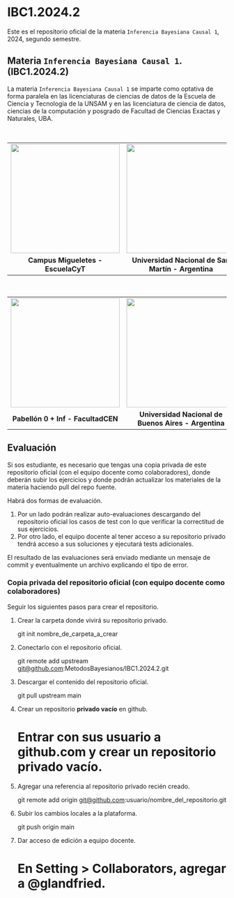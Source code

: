 # IBC1.2024.2

Este es el repositorio oficial de la materia `Inferencia Bayesiana Causal 1`, 2024, segundo semestre.

## Materia `Inferencia Bayesiana Causal 1`. (IBC1.2024.2)

La materia `Inferencia Bayesiana Causal 1` se imparte como optativa de forma paralela en las licenciaturas de ciencias de datos de la Escuela de Ciencia y Tecnología de la UNSAM y en las licenciatura de ciencia de datos, ciencias de la computación y posgrado de Facultad de Ciencias Exactas y Naturales, UBA.

<br>

<table>
  <tr>
    <td width="50%" align="center"><img src="auxiliar/static/ecyt.jpeg" width="250"/></td>
    <td width="50%" align="center"><img src="auxiliar/static/UNSAM_blanco.png" width="250"/></td>
  </tr>
  <tr>
    <td width="50%" align="center"><b>Campus Migueletes - EscuelaCyT</b></td>
    <td width="50%" align="center"><b>Universidad Nacional de San Martín - Argentina</b></td>
  </tr>
</table>

  <br>

<table>
  <tr>
    <td width="50%" align="center"><img src="auxiliar/static/fcen.png" width="250"/></td>
    <td width="50%" align="center"><img src="auxiliar/static/UBA2_blanco.jpg" width="250"/></td>
  </tr>
  <tr>
    <td width="50%" align="center"><b>Pabellón 0 + Inf - FacultadCEN</b></td>
    <td width="50%" align="center"><b>Universidad Nacional de Buenos Aires - Argentina</b></td>
  </tr>
</table>


## Evaluación

Si sos estudiante, es necesario que tengas una copia privada de este repositorio oficial (con el equipo docente como colaboradores), donde deberán subir los ejercicios y donde podrán actualizar los materiales de la materia haciendo pull del repo fuente.

Habrá dos formas de evaluación.

1. Por un lado podrán realizar auto-evaluaciones descargando del repositorio oficial los casos de test con lo que verificar la correctitud de sus ejercicios.
2. Por otro lado, el equipo docente al tener acceso a su repositorio privado tendrá acceso a sus soluciones y ejecutará tests adicionales.

El resultado de las evaluaciones será enviado mediante un mensaje de commit y eventualmente un archivo explicando el tipo de error.

### Copia privada del repositorio oficial (con equipo docente como colaboradores)

Seguir los siguientes pasos para crear el repositorio.

1. Crear la carpeta donde vivirá su repositorio privado.

    git init nombre_de_carpeta_a_crear

2. Conectarlo con el repositorio oficial.

    git remote add upstream git@github.com:MetodosBayesianos/IBC1.2024.2.git

3. Descargar el contenido del repositorio oficial.

    git pull upstream main

4. Crear un repositorio **privado vacío** en github.

    # Entrar con sus usuario a github.com y crear un repositorio privado vacío.

5. Agregar una referencia al repositorio privado recién creado.

    git remote add origin git@github.com:usuario/nombre_del_repositorio.git

5. Subir los cambios locales a la plataforma.

    git push origin main

6. Dar acceso de edición a equipo docente.

    # En Setting > Collaborators, agregar a @glandfried.


